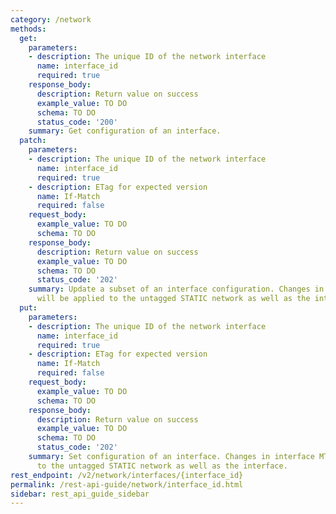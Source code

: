 ```yaml
---
category: /network
methods:
  get:
    parameters:
    - description: The unique ID of the network interface
      name: interface_id
      required: true
    response_body:
      description: Return value on success
      example_value: TO DO
      schema: TO DO
      status_code: '200'
    summary: Get configuration of an interface.
  patch:
    parameters:
    - description: The unique ID of the network interface
      name: interface_id
      required: true
    - description: ETag for expected version
      name: If-Match
      required: false
    request_body:
      example_value: TO DO
      schema: TO DO
    response_body:
      description: Return value on success
      example_value: TO DO
      schema: TO DO
      status_code: '202'
    summary: Update a subset of an interface configuration. Changes in interface MTU
      will be applied to the untagged STATIC network as well as the interface.
  put:
    parameters:
    - description: The unique ID of the network interface
      name: interface_id
      required: true
    - description: ETag for expected version
      name: If-Match
      required: false
    request_body:
      example_value: TO DO
      schema: TO DO
    response_body:
      description: Return value on success
      example_value: TO DO
      schema: TO DO
      status_code: '202'
    summary: Set configuration of an interface. Changes in interface MTU will be applied
      to the untagged STATIC network as well as the interface.
rest_endpoint: /v2/network/interfaces/{interface_id}
permalink: /rest-api-guide/network/interface_id.html
sidebar: rest_api_guide_sidebar
---
```


